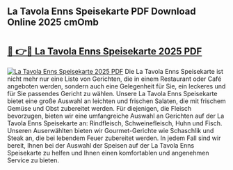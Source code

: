 ## La Tavola Enns Speisekarte PDF Download Online 2025 cmOmb

# <h2><a href="http://gcdad4.nevu.top/?p=La+Tavola+Enns+Speisekarte">🔗 👉🔴 La Tavola Enns Speisekarte 2025 PDF</a></h2>

[![La Tavola Enns Speisekarte 2025 PDF](https://i.imgur.com/dBaPXMq.png)](http://gcdad4.nevu.top/?p=La+Tavola+Enns+Speisekarte)
Die La Tavola Enns Speisekarte ist nicht mehr nur eine Liste von Gerichten, die in einem Restaurant oder Café angeboten werden, sondern auch eine Gelegenheit für Sie, ein leckeres und für Sie passendes Gericht zu wählen. Unsere La Tavola Enns Speisekarte bietet eine große Auswahl an leichten und frischen Salaten, die mit frischem Gemüse und Obst zubereitet werden. Für diejenigen, die Fleisch bevorzugen, bieten wir eine umfangreiche Auswahl an Gerichten auf der La Tavola Enns Speisekarte an: Rindfleisch, Schweinefleisch, Huhn und Fisch. Unseren Auserwählten bieten wir Gourmet-Gerichte wie Schaschlik und Steak an, die bei lebendem Feuer zubereitet werden. In jedem Fall sind wir bereit, Ihnen bei der Auswahl der Speisen auf der La Tavola Enns Speisekarte zu helfen und Ihnen einen komfortablen und angenehmen Service zu bieten.
